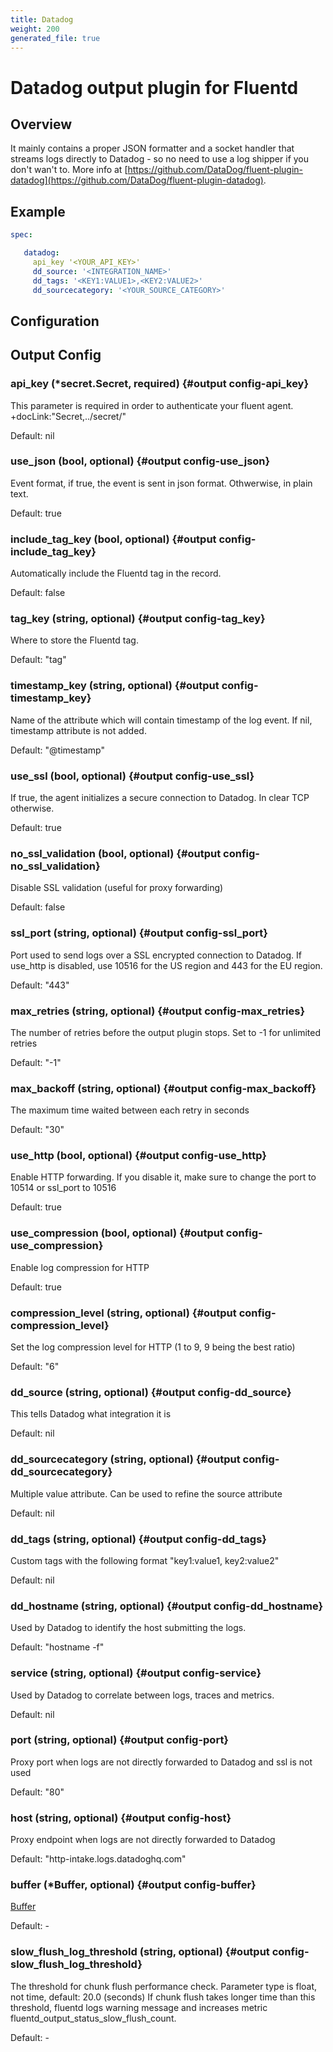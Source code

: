 ```yaml
---
title: Datadog
weight: 200
generated_file: true
---
```


# Datadog output plugin for Fluentd
## Overview
 It mainly contains a proper JSON formatter and a socket handler that streams logs directly to Datadog - so no need to use a log shipper if you don't wan't to.
 More info at [https://github.com/DataDog/fluent-plugin-datadog](https://github.com/DataDog/fluent-plugin-datadog).

 ## Example
 ```yaml
 spec:

	datadog:
	  api_key '<YOUR_API_KEY>'
	  dd_source: '<INTEGRATION_NAME>'
	  dd_tags: '<KEY1:VALUE1>,<KEY2:VALUE2>'
	  dd_sourcecategory: '<YOUR_SOURCE_CATEGORY>'

 ```

## Configuration
## Output Config

### api_key (*secret.Secret, required) {#output config-api_key}

This parameter is required in order to authenticate your fluent agent.  +docLink:"Secret,../secret/" 

Default:  nil

### use_json (bool, optional) {#output config-use_json}

Event format, if true, the event is sent in json format. Othwerwise, in plain text.   

Default:  true

### include_tag_key (bool, optional) {#output config-include_tag_key}

Automatically include the Fluentd tag in the record.   

Default:  false

### tag_key (string, optional) {#output config-tag_key}

Where to store the Fluentd tag.  

Default:  "tag"

### timestamp_key (string, optional) {#output config-timestamp_key}

Name of the attribute which will contain timestamp of the log event. If nil, timestamp attribute is not added.  

Default:  "@timestamp"

### use_ssl (bool, optional) {#output config-use_ssl}

If true, the agent initializes a secure connection to Datadog. In clear TCP otherwise.   

Default:  true

### no_ssl_validation (bool, optional) {#output config-no_ssl_validation}

Disable SSL validation (useful for proxy forwarding)   

Default:  false

### ssl_port (string, optional) {#output config-ssl_port}

Port used to send logs over a SSL encrypted connection to Datadog. If use_http is disabled, use 10516 for the US region and 443 for the EU region.  

Default:  "443"

### max_retries (string, optional) {#output config-max_retries}

The number of retries before the output plugin stops. Set to -1 for unlimited retries  

Default:  "-1"

### max_backoff (string, optional) {#output config-max_backoff}

The maximum time waited between each retry in seconds  

Default:  "30"

### use_http (bool, optional) {#output config-use_http}

Enable HTTP forwarding. If you disable it, make sure to change the port to 10514 or ssl_port to 10516   

Default:  true

### use_compression (bool, optional) {#output config-use_compression}

Enable log compression for HTTP   

Default:  true

### compression_level (string, optional) {#output config-compression_level}

Set the log compression level for HTTP (1 to 9, 9 being the best ratio)  

Default:  "6"

### dd_source (string, optional) {#output config-dd_source}

This tells Datadog what integration it is  

Default:  nil

### dd_sourcecategory (string, optional) {#output config-dd_sourcecategory}

Multiple value attribute. Can be used to refine the source attribute  

Default:  nil

### dd_tags (string, optional) {#output config-dd_tags}

Custom tags with the following format "key1:value1, key2:value2"  

Default:  nil

### dd_hostname (string, optional) {#output config-dd_hostname}

Used by Datadog to identify the host submitting the logs.  

Default:  "hostname -f"

### service (string, optional) {#output config-service}

Used by Datadog to correlate between logs, traces and metrics.  

Default:  nil

### port (string, optional) {#output config-port}

Proxy port when logs are not directly forwarded to Datadog and ssl is not used  

Default:  "80"

### host (string, optional) {#output config-host}

Proxy endpoint when logs are not directly forwarded to Datadog	  

Default:  "http-intake.logs.datadoghq.com"

### buffer (*Buffer, optional) {#output config-buffer}

[Buffer](../buffer/) 

Default: -

### slow_flush_log_threshold (string, optional) {#output config-slow_flush_log_threshold}

The threshold for chunk flush performance check. Parameter type is float, not time, default: 20.0 (seconds) If chunk flush takes longer time than this threshold, fluentd logs warning message and increases metric fluentd_output_status_slow_flush_count. 

Default: -


